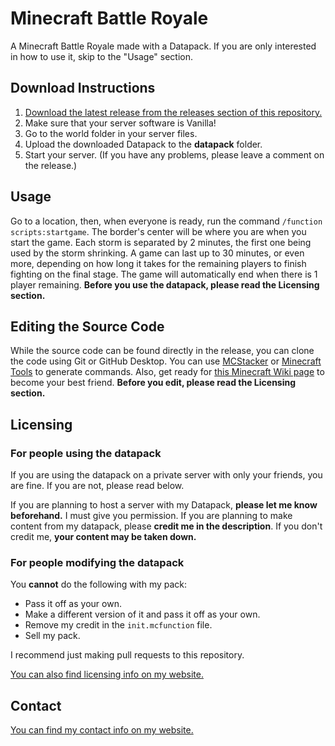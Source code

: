# Minecraft Battle Royale
A Minecraft Battle Royale made with a Datapack.
If you are only interested in how to use it, skip to the "Usage" section.

## Download Instructions
1. [Download the latest release from the releases section of this repository.](https://github.com/The0Show/minecraft-battle-royale/releases)
2. Make sure that your server software is Vanilla!
3. Go to the world folder in your server files.
4. Upload the downloaded Datapack to the **datapack** folder.
5. Start your server.
(If you have any problems, please leave a comment on the release.)

## Usage
Go to a location, then, when everyone is ready, run the command `/function scripts:startgame`. The border's center will be where you are when you start the game. Each storm is separated by 2 minutes, the first one being used by the storm shrinking. A game can last up to 30 minutes, or even more, depending on how long it takes for the remaining players to finish fighting on the final stage. The game will automatically end when there is 1 player remaining. **Before you use the datapack, please read the Licensing section.**

## Editing the Source Code
While the source code can be found directly in the release, you can clone the code using Git or GitHub Desktop. You can use [MCStacker](http://mcstacker.net/) or [Minecraft Tools](https://minecraft.tools/) to generate commands. Also, get ready for [this Minecraft Wiki page](https://minecraft.gamepedia.com/Commands) to become your best friend. **Before you edit, please read the Licensing section.**

## Licensing
### For people using the datapack
If you are using the datapack on a private server with only your friends, you are fine. If you are not, please read below.

If you are planning to host a server with my Datapack, **please let me know beforehand.** I must give you permission. If you are planning to make content from my datapack, please **credit me in the description**. If you don't credit me, **your content may be taken down.** 
### For people modifying the datapack
You **cannot** do the following with my pack:
 - Pass it off as your own.
 - Make a different version of it and pass it off as your own.
 - Remove my credit in the `init.mcfunction` file.
 - Sell my pack.

I recommend just making pull requests to this repository.

[You can also find licensing info on my website.](https://the0show.github.io/licensing)

## Contact
[You can find my contact info on my website.](https://the0show.github.io/contact)
